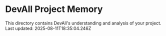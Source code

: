# DevAll Project Memory

This directory contains DevAll's understanding and analysis of your project.
Last updated: 2025-08-11T18:35:04.246Z
